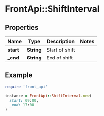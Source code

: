 # FrontApi::ShiftInterval

## Properties

| Name | Type | Description | Notes |
| ---- | ---- | ----------- | ----- |
| **start** | **String** | Start of shift |  |
| **_end** | **String** | End of shift |  |

## Example

```ruby
require 'front_api'

instance = FrontApi::ShiftInterval.new(
  start: 09:00,
  _end: 17:00
)
```

